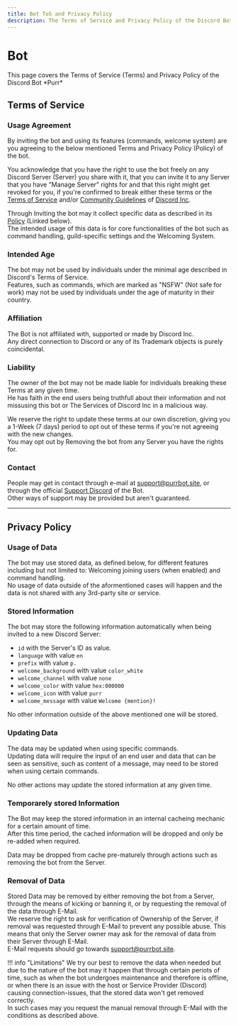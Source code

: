 ```yaml
---
title: Bot ToS and Privacy Policy
description: The Terms of Service and Privacy Policy of the Discord Bot.
---
```


[Terms of Service]: https://discord.com/terms
[Community Guidelines]: https://discord.com/guidelines
[discord]: https://discord.com
[support]: https://purrbot.site/discord
[language]: https://discord.com/developers/docs/dispatch/field-values#predefined-field-values-accepted-locales

# Bot
This page covers the Terms of Service (Terms) and Privacy Policy of the Discord Bot \*Purr*

## Terms of Service

### Usage Agreement
By inviting the bot and using its features (commands, welcome system) are you agreeing to the below mentioned Terms and Privacy Policy (Policy) of the bot.

You acknowledge that you have the right to use the bot freely on any Discord Server (Server) you share with it, that you can invite it to any Server that you have "Manage Server" rights for and that this right might get revoked for you, if you're confirmed to break either these terms or the [Terms of Service] and/or [Community Guidelines] of [Discord Inc][discord].

Through Inviting the bot may it collect specific data as described in its [Policy](#privacy-policy) (Linked below).  
The intended usage of this data is for core functionalities of the bot such as command handling, guild-specific settings and the Welcoming System.

### Intended Age
The bot may not be used by individuals under the minimal age described in Discord's Terms of Service.  
Features, such as commands, which are marked as "NSFW" (Not safe for work) may not be used by individuals under the age of maturity in their country.

### Affiliation
The Bot is not affiliated with, supported or made by Discord Inc.  
Any direct connection to Discord or any of its Trademark objects is purely coincidental.

### Liability
The owner of the bot may not be made liable for individuals breaking these Terms at any given time.  
He has faith in the end users being truthfull about their information and not missusing this bot or The Services of Discord Inc in a malicious way.

We reserve the right to update these terms at our own discretion, giving you a 1-Week (7 days) period to opt out of these terms if you're not agreeing with the new changes.  
You may opt out by Removing the bot from any Server you have the rights for.

### Contact
People may get in contact through e-mail at support@purrbot.site, or through the official [Support Discord][support] of the Bot.  
Other ways of support may be provided but aren't guaranteed.

----
## Privacy Policy

### Usage of Data
The bot may use stored data, as defined below, for different features including but not limited to: Welcoming joining users (when enabled) and command handling.  
No usage of data outside of the aformentioned cases will happen and the data is not shared with any 3rd-party site or service.

### Stored Information
The bot may store the following information automatically when being invited to a new Discord Server:

- `id` with the Server's ID as value.
- `language` with value `en`
- `prefix` with value `p.`
- `welcome_background` with value `color_white`
- `welcome_channel` with value `none`
- `welcome_color` with value `hex:000000`
- `welcome_icon` with value `purr`
- `welcome_message` with value `Welcome {mention}!`

No other information outside of the above mentioned one will be stored.

### Updating Data
The data may be updated when using specific commands.  
Updating data will require the input of an end user and data that can be seen as sensitive, such as content of a message, may need to be stored when using certain commands.

No other actions may update the stored information at any given time.

### Temporarely stored Information
The Bot may keep the stored information in an internal cacheing mechanic for a certain amount of time.  
After this time period, the cached information will be dropped and only be re-added when required.

Data may be dropped from cache pre-maturely through actions such as removing the bot from the Server.

### Removal of Data
Stored Data may be removed by either removing the bot from a Server, through the means of kicking or banning it, or by requesting the removal of the data through E-Mail.  
We reserve the right to ask for verification of Ownership of the Server, if removal was requested through E-Mail to prevent any possible abuse. This means that only the Server owner may ask for the removal of data from their Server through E-Mail.  
E-Mail requests should go towards support@purrbot.site.

!!! info "Limitations"
    We try our best to remove the data when needed but due to the nature of the bot may it happen that through certain periots of time, such as when the bot undergoes maintenance and therefore is offline, or when there is an issue with the host or Service Provider (Discord) causing connection-issues, that the stored data won't get removed correctly.  
    In such cases may you request the manual removal through E-Mail with the conditions as described above.
